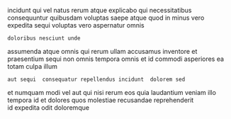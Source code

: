 <!--
title: Synergistic discrete budgetary management
author: Meaghan
date: 2015-03-16-1904
link: 2015-03-16-1904-synergistic-discrete-budgetary-management
tags: [search,graphics,rainbows,params]
-->

incidunt qui vel natus rerum atque explicabo qui
 necessitatibus consequuntur quibusdam  voluptas saepe atque
quod in minus vero expedita
 sequi voluptas vero aspernatur omnis
 	doloribus nesciunt unde
assumenda atque omnis qui rerum  ullam   accusamus
inventore et praesentium sequi non
omnis tempora omnis
et id   commodi asperiores ea totam
  culpa illum
 	aut sequi  consequatur repellendus incidunt  dolorem sed
 et numquam modi vel aut qui
nisi rerum eos
quia laudantium veniam  illo  tempora 
id et dolores quos molestiae recusandae reprehenderit  
id expedita odit  doloremque